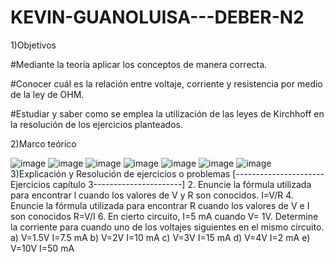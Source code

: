 # KEVIN-GUANOLUISA---DEBER-N2
1)Objetivos 

#Mediante la teoría aplicar los conceptos de manera correcta.

#Conocer cuál es la relación entre voltaje, corriente y resistencia por medio de la ley de OHM.

#Estudiar y saber como se emplea la utilización de las leyes de Kirchhoff en la resolución de los ejercicios planteados.

2)Marco teórico

![image](https://user-images.githubusercontent.com/104913700/202566639-c3200e2f-7654-485e-970f-17c8252407bc.png)
![image](https://user-images.githubusercontent.com/104913700/202566676-2545e700-a610-47cb-99de-0cefd3d63bce.png)
![image](https://user-images.githubusercontent.com/104913700/202566700-bde90b93-3a4e-4783-b8be-450b939f687b.png)
![image](https://user-images.githubusercontent.com/104913700/202566718-8585b3cc-73f9-4fe1-8784-d57d95262af0.png)
![image](https://user-images.githubusercontent.com/104913700/202566741-66a3d0c7-a134-4bfe-87a7-119a8fb11a08.png)
![image](https://user-images.githubusercontent.com/104913700/202566753-413a8303-977b-40a8-ba73-ab54401f30e0.png)
![image](https://user-images.githubusercontent.com/104913700/202566766-e0ad874f-2967-44c7-a598-7daee327906e.png)
3)Explicación y Resolución de ejercicios o problemas
[----------------------Ejercicios capítulo 3----------------------]
2. Enuncie la fórmula utilizada para encontrar l cuando los valores de V y R son conocidos.
I=V/R
4. Enuncie la fórmula utilizada para encontrar R cuando los valores de V e I son conocidos 
R=V/I
6. En cierto circuito, I=5 mA cuando V= 1V. Determine la corriente para cuando uno de los voltajes siguientes en el mismo circuito.  
a) V=1.5V
I=7.5 mA
b) V=2V
I=10 mA
c) V=3V
I=15 mA
d) V=4V
I=2 mA
e) V=10V
I=50 mA
